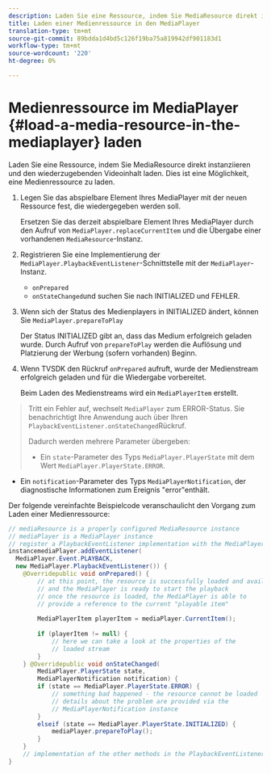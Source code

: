 ```yaml
---
description: Laden Sie eine Ressource, indem Sie MediaResource direkt instanziieren und den wiederzugebenden Videoinhalt laden. Dies ist eine Möglichkeit, eine Medienressource zu laden.
title: Laden einer Medienressource in den MediaPlayer
translation-type: tm+mt
source-git-commit: 89bdda1d4bd5c126f19ba75a819942df901183d1
workflow-type: tm+mt
source-wordcount: '220'
ht-degree: 0%

---
```



# Medienressource im MediaPlayer {#load-a-media-resource-in-the-mediaplayer} laden

Laden Sie eine Ressource, indem Sie MediaResource direkt instanziieren und den wiederzugebenden Videoinhalt laden. Dies ist eine Möglichkeit, eine Medienressource zu laden.

1. Legen Sie das abspielbare Element Ihres MediaPlayer mit der neuen Ressource fest, die wiedergegeben werden soll.

   Ersetzen Sie das derzeit abspielbare Element Ihres MediaPlayer durch den Aufruf von `MediaPlayer.replaceCurrentItem` und die Übergabe einer vorhandenen `MediaResource`-Instanz.

1. Registrieren Sie eine Implementierung der `MediaPlayer.PlaybackEventListener`-Schnittstelle mit der `MediaPlayer`-Instanz.

   * `onPrepared`
   * `onStateChanged`und suchen Sie nach INITIALIZED und FEHLER.

1. Wenn sich der Status des Medienplayers in INITIALIZED ändert, können Sie `MediaPlayer.prepareToPlay`

   Der Status INITIALIZED gibt an, dass das Medium erfolgreich geladen wurde. Durch Aufruf von `prepareToPlay` werden die Auflösung und Platzierung der Werbung (sofern vorhanden) Beginn.

1. Wenn TVSDK den Rückruf `onPrepared` aufruft, wurde der Medienstream erfolgreich geladen und für die Wiedergabe vorbereitet.

   Beim Laden des Medienstreams wird ein `MediaPlayerItem` erstellt.

>Tritt ein Fehler auf, wechselt `MediaPlayer` zum ERROR-Status. Sie benachrichtigt Ihre Anwendung auch über Ihren `PlaybackEventListener.onStateChanged`Rückruf.
>
>Dadurch werden mehrere Parameter übergeben:
>* Ein `state`-Parameter des Typs `MediaPlayer.PlayerState` mit dem Wert `MediaPlayer.PlayerState.ERROR`.
   >
   >
* Ein `notification`-Parameter des Typs `MediaPlayerNotification`, der diagnostische Informationen zum Ereignis &quot;error&quot;enthält.


Der folgende vereinfachte Beispielcode veranschaulicht den Vorgang zum Laden einer Medienressource:

```java
// mediaResource is a properly configured MediaResource instance 
// mediaPlayer is a MediaPlayer instance 
// register a PlaybackEventListener implementation with the MediaPlayer  
instancemediaPlayer.addEventListener( 
  MediaPlayer.Event.PLAYBACK, 
  new MediaPlayer.PlaybackEventListener()) { 
    @Overridepublic void onPrepared() { 
        // at this point, the resource is successfully loaded and available 
        // and the MediaPlayer is ready to start the playback 
        // once the resource is loaded, the MediaPlayer is able to 
        // provide a reference to the current "playable item" 
 
        MediaPlayerItem playerItem = mediaPlayer.CurrentItem(); 
 
        if (playerItem != null) {     
            // here we can take a look at the properties of the     
            // loaded stream 
        } 
    } @Overridepublic void onStateChanged( 
        MediaPlayer.PlayerState state,  
        MediaPlayerNotification notification) { 
        if (state == MediaPlayer.PlayerState.ERROR) { 
            // something bad happened - the resource cannot be loaded    
            // details about the problem are provided via the  
            // MediaPlayerNotification instance 
        }  
        elseif (state == MediaPlayer.PlayerState.INITIALIZED) {     
            mediaPlayer.prepareToPlay(); 
        } 
    } 
    // implementation of the other methods in the PlaybackEventListener interface... 
} 
```
